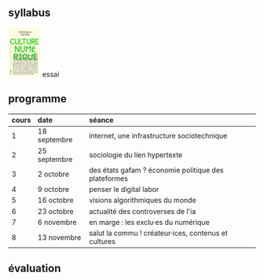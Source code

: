 <h2>syllabus</h2>

<img src="https://github.com/controverses/cultnum/blob/main/media/cardon_culture_numerique.jpg" height="100px"> essai

<h2>programme</h2>

<table>
  <thead>
    <tr>
      <th style="text-align: left">cours</th>
      <th style="text-align: left">date</th>
      <th style="text-align: left">séance</th>
    </tr>
  </thead>
  <tbody>
    <tr>
      <td style="text-align: left">1</td>
      <td style="text-align: left">18 septembre</td>
      <td style="text-align: left">internet, une infrastructure sociotechnique</td>
    </tr>
    <tr>
      <td style="text-align: left">2</td>
      <td style="text-align: left">25 septembre</td>
      <td style="text-align: left">sociologie du lien hypertexte</td>
    </tr>
    <tr>
      <td style="text-align: left">3</td>
      <td style="text-align: left">2 octobre</td>
      <td style="text-align: left">des états gafam ? économie politique des plateformes</td>
    </tr>
    <tr>
      <td style="text-align: left">4</td>
      <td style="text-align: left">9 octobre</td>
      <td style="text-align: left">penser le digital labor</td>
    </tr>
    <tr>
      <td style="text-align: left">5</td>
      <td style="text-align: left">16 octobre</td>
      <td style="text-align: left">visions algorithmiques du monde</td>
    </tr>
    <tr>
      <td style="text-align: left">6</td>
      <td style="text-align: left">23 octobre</td>
      <td style="text-align: left">actualité des controverses de l'ia</td>
    </tr>
    <tr>
      <td style="text-align: left">7</td>
      <td style="text-align: left">6 novembre</td>
      <td style="text-align: left">en marge : les exclu·es du numérique</td>
    </tr>
    <tr>
      <td style="text-align: left">8</td>
      <td style="text-align: left">13 novembre</td>
      <td style="text-align: left">salut la commu ! créateur·ices, contenus et cultures</td>
    </tr>
  </tbody>
</table>

<h2>évaluation</h2>
